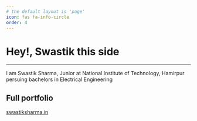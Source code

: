 ```yaml
---
# the default layout is 'page'
icon: fas fa-info-circle
order: 4
---
```

# Hey!, Swastik this side
----
I am Swastik Sharma, Junior at National Institute of Technology, Hamirpur persuing bachelors in Electrical Engineering

## Full portfolio
[swastiksharma.in](https://swastiksharma.in)
